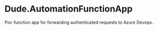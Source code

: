 # Dude.AutomationFunctionApp
Poc function app for forwarding authenticated requests to Azure Devops.
